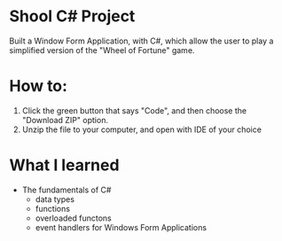 # Shool C# Project
Built a Window Form Application, with C#, which allow the user to play a simplified version of the "Wheel of Fortune" game.

# How to:
1. Click the green button that says "Code", and then choose the "Download ZIP" option.
2. Unzip the file to your computer, and open with IDE of your choice

# What I learned
* The fundamentals of C#
  * data types
  * functions
  * overloaded functons
  * event handlers for Windows Form Applications
